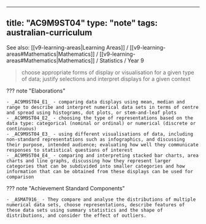 
---
title: "AC9M9ST04"
type: "note"
tags: australian-curriculum
---

See also: [[v9-learning-areas|Learning Areas]] / [[v9-learning-areas#Mathematics|Mathematics]] / [[v9-learning-areas#Mathematics|Mathematics]] / Statistics / Year 9

> choose appropriate forms of display or visualisation for a given type of data; justify selections and interpret displays for a given context

??? note "Elaborations"

	- _AC9M9ST04_E1_ - comparing data displays using mean, median and range to describe and interpret numerical data sets in terms of centre and spread using histograms, dot plots, or stem-and-leaf plots
	- _AC9M9ST04_E2_ - choosing the type of representations based on the data type: categorical (nominal or ordinal) or numerical (discrete or continuous)
	- _AC9M9ST04_E3_ - using different visualisations of data, including non-standard representations such as infographics, and discussing their purpose, intended audience; evaluating how well they communicate responses to statistical questions of interest
	- _AC9M9ST04_E4_ - comparing and interpreting stacked bar charts, area charts and line graphs, discussing how they represent larger categories that can be subdivided into smaller categories and how information that can be obtained from these displays can be used for comparison
??? note "Achievement Standard Components"

	- _ASMAT916_ - They compare and analyse the distributions of multiple numerical data sets, choose representations, describe features of these data sets using summary statistics and the shape of distributions, and consider the effect of outliers.

[//begin]: # "Autogenerated link references for markdown compatibility"
[v9-learning-areas]: ..%2Fv9-learning-areas "Learning Areas"
[//end]: # "Autogenerated link references" 
